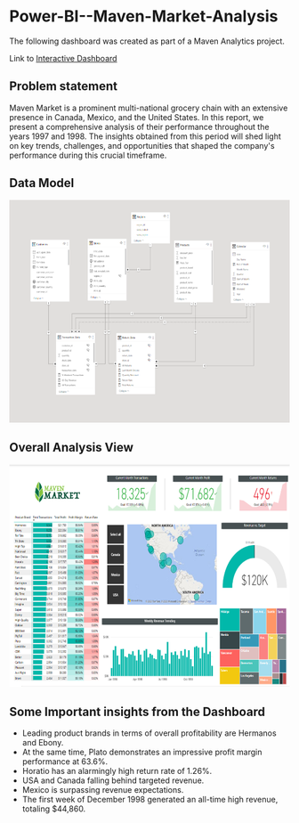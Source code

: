 # Power-BI--Maven-Market-Analysis

The following dashboard was created as part of a Maven Analytics project.

Link to [Interactive Dashboard](https://www.novypro.com/project/performance-analysis-of-maven-market-1997-1998-insights-power-bi)

## Problem statement

Maven Market is a prominent multi-national grocery chain with an extensive presence in Canada, Mexico, and the United States. In this report, we present a comprehensive analysis of their performance throughout the years 1997 and 1998. The insights obtained from this period will shed light on key trends, challenges, and opportunities that shaped the company's performance during this crucial timeframe.

## Data Model

<p align="center">
    <img src='https://github.com/ritobrotoghosh/Power-BI--Maven-Market-Analysis/blob/main/MM%20Data%20Model.png' height="400">
</p>

## Overall Analysis View

<p align="center">
    <img src='https://github.com/ritobrotoghosh/Power-BI--Maven-Market-Analysis/blob/main/Dashboard%20Overview.png' height="400">
</p>

## Some Important insights from the Dashboard

-	Leading product brands in terms of overall profitability are Hermanos and Ebony.
-	At the same time, Plato demonstrates an impressive profit margin performance at 63.6%.
-	Horatio has an alarmingly high return rate of 1.26%.
-	USA and Canada falling behind targeted revenue.
-	Mexico is surpassing revenue expectations.
-	The first week of December 1998 generated an all-time high revenue, totaling $44,860.

